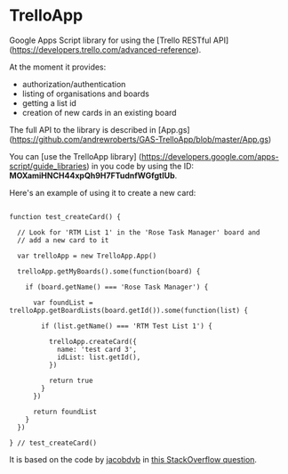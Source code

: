 # TrelloApp
Google Apps Script library for using the [Trello RESTful API] (https://developers.trello.com/advanced-reference).

At the moment it provides:

* authorization/authentication
* listing of organisations and boards
* getting a list id
* creation of new cards in an existing board

The full API to the library is described in [App.gs] (https://github.com/andrewroberts/GAS-TrelloApp/blob/master/App.gs)

You can [use the TrelloApp library] (https://developers.google.com/apps-script/guide_libraries) in you code by using the ID: **MOXamiHNCH44xpQh9H7FTudnfWGfgtIUb**.

Here's an example of using it to create a new card:

```

function test_createCard() {

  // Look for 'RTM List 1' in the 'Rose Task Manager' board and 
  // add a new card to it

  var trelloApp = new TrelloApp.App()

  trelloApp.getMyBoards().some(function(board) {
  
    if (board.getName() === 'Rose Task Manager') {
    
      var foundList = trelloApp.getBoardLists(board.getId()).some(function(list) {
      
        if (list.getName() === 'RTM Test List 1') {
        
          trelloApp.createCard({
            name: 'test card 3', 
            idList: list.getId(),
          }) 
          
          return true
        }
      }) 
      
      return foundList
    }
  })
  
} // test_createCard()

```

It is based on the code by [jacobdvb](http://stackoverflow.com/users/1408731/jacobvdb) in [this StackOverflow question](http://stackoverflow.com/questions/31626748/trelloapp-with-oauth-as-a-library-does-not-seem-to-work).



